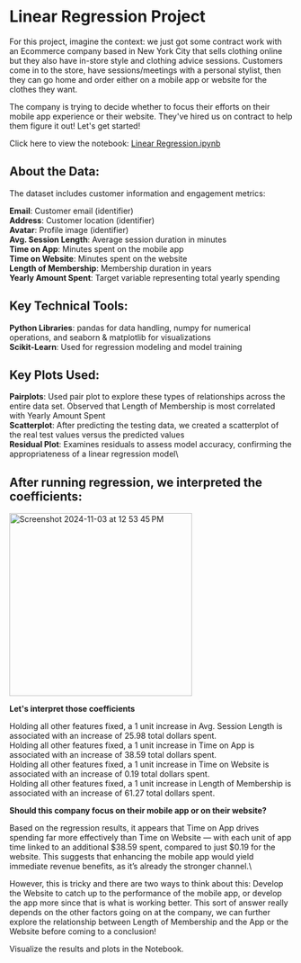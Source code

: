 # Linear Regression Project

For this project, imagine the context: we just got some contract work with an Ecommerce company based in New York City that sells clothing online but they also have in-store style and clothing advice sessions. Customers come in to the store, have sessions/meetings with a personal stylist, then they can go home and order either on a mobile app or website for the clothes they want.

The company is trying to decide whether to focus their efforts on their mobile app experience or their website. They've hired us on contract to help them figure it out! Let's get started!

Click here to view the notebook: [Linear Regression.ipynb](https://github.com/Rdailuo/linear_regression/blob/main/Linear%20Regression.ipynb)

## About the Data: 

The dataset includes customer information and engagement metrics:

**Email**: Customer email (identifier) \
**Address**: Customer location (identifier) \
**Avatar**: Profile image (identifier)\
**Avg. Session Length**: Average session duration in minutes\
**Time on App**: Minutes spent on the mobile app\
**Time on Website**: Minutes spent on the website\
**Length of Membership**: Membership duration in years\
**Yearly Amount Spent**: Target variable representing total yearly spending

## Key Technical Tools:

**Python Libraries**: pandas for data handling, numpy for numerical operations, and seaborn & matplotlib for visualizations\
**Scikit-Learn**: Used for regression modeling and model training

## Key Plots Used: 
**Pairplots**: Used pair plot to explore these types of relationships across the entire data set. Observed that Length of Membership is most correlated with Yearly Amount Spent\
**Scatterplot**: After predicting the testing data, we created a scatterplot of the real test values versus the predicted values \
**Residual Plot**: Examines residuals to assess model accuracy, confirming the appropriateness of a linear regression model\

## After running regression, we interpreted the coefficients: 
<img width="325" alt="Screenshot 2024-11-03 at 12 53 45 PM" src="https://github.com/user-attachments/assets/8ed58811-e862-44fb-b49b-804b894659a4">

**Let's interpret those coefficients**

Holding all other features fixed, a 1 unit increase in Avg. Session Length is associated with an increase of 25.98 total dollars spent.\
Holding all other features fixed, a 1 unit increase in Time on App is associated with an increase of 38.59 total dollars spent.\
Holding all other features fixed, a 1 unit increase in Time on Website is associated with an increase of 0.19 total dollars spent.\
Holding all other features fixed, a 1 unit increase in Length of Membership is associated with an increase of 61.27 total dollars spent.

**Should this company focus on their mobile app or on their website?**

Based on the regression results, it appears that Time on App drives spending far more effectively than Time on Website — with each unit of app time linked to an additional $38.59 spent, compared to just $0.19 for the website. This suggests that enhancing the mobile app would yield immediate revenue benefits, as it’s already the stronger channel.\

However, this is tricky and there are two ways to think about this: Develop the Website to catch up to the performance of the mobile app, or develop the app more since that is what is working better. This sort of answer really depends on the other factors going on at the company, we can further explore the relationship between Length of Membership and the App or the Website before coming to a conclusion!

Visualize the results and plots in the Notebook. 

